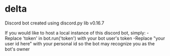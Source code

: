 # delta
Discord bot created using discord.py lib v0.16.7

If you would like to host a local instance of this discord bot, simply:
-Replace 'token' in bot.run('token') with your bot user's token
-Replace "your user id here" with your personal id so the bot may recognize you as the bot's owner
